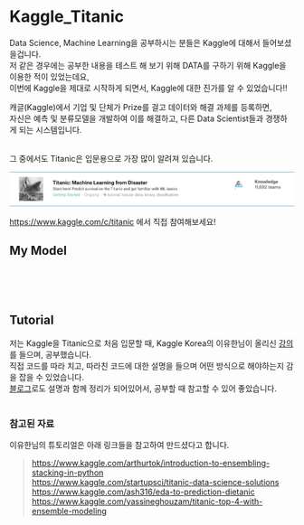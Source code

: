 # Kaggle_Titanic

Data Science, Machine Learning을 공부하시는 분들은 Kaggle에 대해서 들어보셨을겁니다. <br/>
저 같은 경우에는 공부한 내용을 테스트 해 보기 위해 DATA를 구하기 위해 Kaggle을 이용한 적이 있었는데요, <br/>
이번에 Kaggle을 제대로 시작하게 되면서, Kaggle에 대한 진가를 알 수 있었습니다!! <br/>

캐글(Kaggle)에서 기업 및 단체가 Prize를 걸고 데이터와 해결 과제를 등록하면, <br/>
자신은 예측 및 분류모델을 개발하여 이를 해결하고, 다른 Data Scientist들과 경쟁하게 되는 시스템입니다. <br/><br/>


그 중에서도 Titanic은 입문용으로 가장 많이 알려져 있습니다. <br/>

![Titanic](https://github.com/hwk06023/Kaggle_Titanic/blob/master/images/Titanic_info.png)


https://www.kaggle.com/c/titanic 에서 직접 참여해보세요!


## My Model
<br/><br/><br/>


## Tutorial
저는 Kaggle을 Titanic으로 처음 입문할 때, Kaggle Korea의 이유한님이 올리신 [강의](https://www.youtube.com/watch?v=_iqz7tFhox0)를 들으며, 공부했습니다. <br/>
직접 코드를 따라 치고, 따라친 코드에 대한 설명을 들으며 어떤 방식으로 해야하는지 감을 잡을 수 있었습니다. <br/>
[블로그](https://kaggle-kr.tistory.com/17#2_6)로도 설명과 함께 정리가 되어있어서, 공부할 때 참고할 수 있어 좋았습니다. <br/><br/>


### 참고된 자료
이유한님의 튜토리얼은 아래 링크들을 참고하여 만드셨다고 합니다. <br/>


> https://www.kaggle.com/arthurtok/introduction-to-ensembling-stacking-in-python <br/>
> https://www.kaggle.com/startupsci/titanic-data-science-solutions <br/>
> https://www.kaggle.com/ash316/eda-to-prediction-dietanic <br/>
> https://www.kaggle.com/yassineghouzam/titanic-top-4-with-ensemble-modeling <br/>
